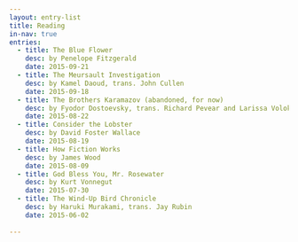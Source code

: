 ```yaml
---
layout: entry-list
title: Reading
in-nav: true
entries:
  - title: The Blue Flower
    desc: by Penelope Fitzgerald
    date: 2015-09-21
  - title: The Meursault Investigation
    desc: by Kamel Daoud, trans. John Cullen
    date: 2015-09-18
  - title: The Brothers Karamazov (abandoned, for now)
    desc: by Fyodor Dostoevsky, trans. Richard Pevear and Larissa Volokhonsky
    date: 2015-08-22
  - title: Consider the Lobster
    desc: by David Foster Wallace
    date: 2015-08-19
  - title: How Fiction Works
    desc: by James Wood
    date: 2015-08-09
  - title: God Bless You, Mr. Rosewater
    desc: by Kurt Vonnegut
    date: 2015-07-30
  - title: The Wind-Up Bird Chronicle
    desc: by Haruki Murakami, trans. Jay Rubin
    date: 2015-06-02
  
---
```

